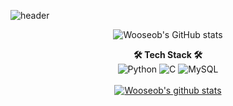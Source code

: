 <!--
**dntjq0815/dntjq0815** is a ✨ _special_ ✨ repository because its `README.md` (this file) appears on your GitHub profile.

Here are some ideas to get you started:

- 🔭 I’m currently working on ...
- 🌱 I’m currently learning ...
- 👯 I’m looking to collaborate on ...
- 🤔 I’m looking for help with ...
- 💬 Ask me about ...
- 📫 How to reach me: ...
- 😄 Pronouns: ...
- ⚡ Fun fact: ...
-->

![header](https://capsule-render.vercel.app/api?type=waving&color=auto&height=300&section=header&text=Hi,there!&fontSize=90)
<div align=center>

![Wooseob's GitHub stats](https://github-readme-stats-ecru-nu-48.vercel.app/api?username=dntjq0815&show_icons=true&theme=transparent)

**🛠 Tech Stack 🛠** <br>
![Python](https://img.shields.io/badge/Python-3776AB?style=flat-square&logo=Python&logoColor=white)
![C](https://img.shields.io/badge/C-A8B9CC?style=flat-square&logo=C&logoColor=white)
![MySQL](https://img.shields.io/badge/MySQL-4479A1?style=flat-square&logo=MySQL&logoColor=white)
<br><br>
[![Wooseob's github stats](https://github-readme-stats.vercel.app/api/top-langs/?username=dntjq0815&show_icons=true&hide_border=true&title_color=004386&icon_color=004386&layout=compact)](https://github.com/dntjq0815)
  
</div>
